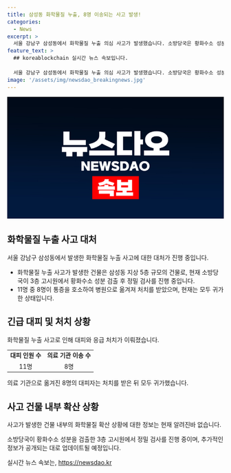 ```yaml
---
title: 삼성동 화학물질 누출, 8명 이송되는 사고 발생!
categories:
  - News
excerpt: >
  서울 강남구 삼성동에서 화학물질 누출 의심 사고가 발생했습니다. 소방당국은 황화수소 성분을 검출하고 정밀 검사를 진행 중이며, 11명이 대피했고 8명이 병원에서 처치를 받았습니다. 사건 발생으로 건물 내외 여러 이들의 이목을 끌고 있습니다.
feature_text: >
  ## koreablockchain 실시간 뉴스 속보입니다.

  서울 강남구 삼성동에서 화학물질 누출 의심 사고가 발생했습니다. 소방당국은 황화수소 성분을 검출하고 정밀 검사를 진행 중이며, 11명이 대피했고 8명이 병원에서 처치를 받았습니다. 사건 발생으로 건물 내외 여러 이들의 이목을 끌고 있습니다.
image: '/assets/img/newsdao_breakingnews.jpg'
---
```


<p><img src="/assets/img/newsdao_breakingnews.jpg" alt="koreablockchain 속보" /></p>

<h2 data-ke-size="size26">화학물질 누출 사고 대처</h2>

<p data-ke-size="size16">서울 강남구 삼성동에서 발생한 화학물질 누출 사고에 대한 대처가 진행 중입니다.</p>

<ul>
  <li>화학물질 누출 사고가 발생한 건물은 삼성동 지상 5층 규모의 건물로, 현재 소방당국이 3층 고시원에서 황화수소 성분 검출 후 정밀 검사를 진행 중입니다.</li>
  <li>11명 중 8명이 통증을 호소하여 병원으로 옮겨져 처치를 받았으며, 현재는 모두 귀가한 상태입니다.</li>
</ul>

<h2 data-ke-size="size26">긴급 대피 및 처치 상황</h2>

<p data-ke-size="size16">화학물질 누출 사고로 인해 대피와 응급 처치가 이뤄졌습니다.</p>

<table>
  <tr>
    <td style="text-align: center; height: 17px;"><b>대피 인원 수</b></td>
    <td style="text-align: center; height: 17px;"><b>의료 기관 이송 수</b></td>
  </tr>
  <tr>
    <td style="text-align: center; height: 17px;">11명</td>
    <td style="text-align: center; height: 17px;">8명</td>
  </tr>
</table>

<p data-ke-size="size16">의료 기관으로 옮겨진 8명의 대피자는 처치를 받은 뒤 모두 귀가했습니다.</p>

<h2 data-ke-size="size26">사고 건물 내부 확산 상황</h2>

<p data-ke-size="size16">사고가 발생한 건물 내부의 화학물질 확산 상황에 대한 정보는 현재 알려진바 없습니다.</p>

<p data-ke-size="size16">소방당국이 황화수소 성분을 검출한 3층 고시원에서 정밀 검사를 진행 중이며, 추가적인 정보가 공개되는 대로 업데이트될 예정입니다.</p>
실시간 뉴스 속보는, <a href="https://newsdao.kr" rel="dofollow">https://newsdao.kr</a>



